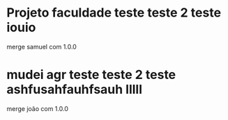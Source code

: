 Projeto faculdade
teste teste 2
teste iouio
=======


merge samuel com 1.0.0

mudei agr
teste teste 2
teste  ashfusahfauhfsauh
lllll
=======

merge joão com 1.0.0